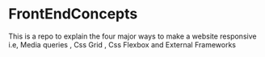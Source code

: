 # FrontEndConcepts
This is a repo to explain the four major ways to make a website responsive i.e, Media queries , Css Grid , Css Flexbox and External Frameworks
